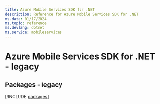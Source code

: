 ```yaml
---
title: Azure Mobile Services SDK for .NET
description: Reference for Azure Mobile Services SDK for .NET
ms.date: 01/17/2024
ms.topic: reference
ms.devlang: dotnet
ms.service: mobileservices
---
```

# Azure Mobile Services SDK for .NET - legacy
## Packages - legacy
[!INCLUDE [packages](mobile-services-index.md)]
